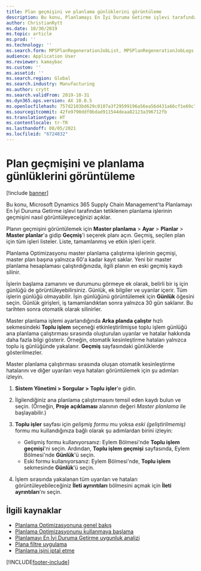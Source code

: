 ```yaml
---
title: Plan geçmişini ve planlama günlüklerini görüntüleme
description: Bu konu, Planlamayı En İyi Duruma Getirme işlevi tarafından tetiklenen planlama işlerinin geçmişini nasıl görüntüleyeceğinizi açıklar.
author: ChristianRytt
ms.date: 10/30/2019
ms.topic: article
ms.prod: ''
ms.technology: ''
ms.search.form: MPSPlanRegenerationJobList, MPSPlanRegenerationJobLogs
audience: Application User
ms.reviewer: kamaybac
ms.custom: ''
ms.assetid: ''
ms.search.region: Global
ms.search.industry: Manufacturing
ms.author: crytt
ms.search.validFrom: 2019-10-31
ms.dyn365.ops.version: AX 10.0.5
ms.openlocfilehash: 757d2103bd629c0107a3f29599196a56ea56d431a66cf1e69c7b3cf3d817c087
ms.sourcegitcommit: 42fe9790ddf0bdad911544deaa82123a396712fb
ms.translationtype: HT
ms.contentlocale: tr-TR
ms.lasthandoff: 08/05/2021
ms.locfileid: "6724832"
---
```

# <a name="view-plan-history-and-planning-logs"></a>Plan geçmişini ve planlama günlüklerini görüntüleme

[!include [banner](../../includes/banner.md)]

Bu konu, Microsoft Dynamics 365 Supply Chain Management'ta Planlamayı En İyi Duruma Getirme işlevi tarafından tetiklenen planlama işlerinin geçmişini nasıl görüntüleyeceğinizi açıklar.

Planın geçmişini görüntülemek için **Master planlama** \> **Ayar** \> **Planlar** \> **Master planlar**'a gidip **Geçmiş**'i seçerek planı açın. Geçmiş, seçilen plan için tüm işleri listeler. Liste, tamamlanmış ve etkin işleri içerir.

Planlama Optimizasyonu master planlama çalıştırma işlerinin geçmişi, master plan başına yalnızca 60'a kadar kayıt saklar. Yeni bir master planlama hesaplaması çalıştırdığınızda, ilgili planın en eski geçmiş kaydı silinir.

İşlerin başlama zamanını ve durumunu görmeye ek olarak, belirli bir iş için günlüğü de görüntüleyebilirsiniz. Günlük, ek bilgiler ve uyarılar içerir. Tüm işlerin günlüğü olmayabilir. İşin günlüğünü görüntülemek için **Günlük** öğesini seçin. Günlük girişleri, iş tamamlandıktan sonra yalnızca 30 gün saklanır. Bu tarihten sonra otomatik olarak silinirler.

Master planlama işlemi ayarlandığında **Arka planda çalıştır** hızlı sekmesindeki **Toplu işlem** seçeneği etkinleştirilmişse toplu işlem günlüğü ana planlama çalıştırması sırasında oluşturulan uyarılar ve hatalar hakkında daha fazla bilgi gösterir. Örneğin, otomatik kesinleştirme hataları yalnızca toplu iş günlüğünde yakalanır. **Geçmiş** sayfasındaki günlüklerde gösterilmezler.

Master planlama çalıştırması sırasında oluşan otomatik kesinleştirme hatalarını ve diğer uyarıları veya hataları görüntülemek için şu adımları izleyin.

1. **Sistem Yönetimi \> Sorgular \> Toplu işler**'e gidin.
1. İlgilendiğiniz ana planlama çalıştırmasını temsil eden kaydı bulun ve seçin. (Örneğin, **Proje açıklaması** alanının değeri *Master planlama* ile başlayabilir.)
1. **Toplu işler** sayfası için *gelişmiş formu* mu yoksa *eski (geliştirilmemiş)* formu mu kullandığınıza bağlı olarak şu adımlardan birini izleyin:

    - Gelişmiş formu kullanıyorsanız: Eylem Bölmesi'nde **Toplu işlem geçmişi**'ni seçin. Ardından, **Toplu işlem geçmişi** sayfasında, Eylem Bölmesi'nde **Günlük**'ü seçin.
    - Eski formu kullanıyorsanız: Eylem Bölmesi'nde, **Toplu işlem** sekmesinde **Günlük**'ü seçin.

1. İşlem sırasında yakalanan tüm uyarıları ve hataları görüntüleyebileceğiniz **İleti ayrıntıları** bölmesini açmak için **İleti ayrıntıları**'nı seçin.

## <a name="related-resources"></a>İlgili kaynaklar

- [Planlama Optimizasyonuna genel bakış](planning-optimization-overview.md)
- [Planlama Optimizasyonunu kullanmaya başlama](get-started.md)
- [Planlamayı En İyi Duruma Getirme uygunluk analizi](planning-optimization-fit-analysis.md)
- [Plana filtre uygulama](plan-filters.md)
- [Planlama işini iptal etme](cancel-planning-job.md)


[!INCLUDE[footer-include](../../../includes/footer-banner.md)]
